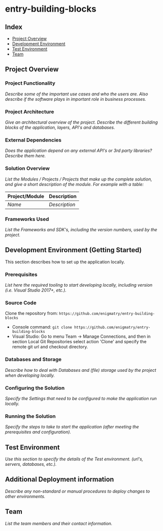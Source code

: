 # entry-building-blocks

## Index

* [Project Overview](#project-overview)
* [Development Environment](#development-environment)
* [Test Environment](#test-environment)
* [Team](#team)

## Project Overview

### Project Functionality

_Describe some of the important use cases and who the users are. Also describe if the software plays in important role in business processes._

### Project Architecture

_Give an architectural overview of the project. Describe the different building blocks of the application, layers, API's and databases._

### External Dependencies

_Does the application depend on any external API's or 3rd party libraries? Describe them here._

### Solution Overview

_List the Modules / Projects / Projects that make up the complete solution, and give a short description of the module. For example with a table:_

Project/Module | Description
---|---
_Name_ | _Description_

### Frameworks Used

_List the Frameworks and SDK's, including the version numbers, used by the project._

## Development Environment (Getting Started)

This section describes how to set up the application locally.

### Prerequisites

_List here the required tooling to start developing locally, including version (i.e. Visual Studio 2017+, etc.)._

### Source Code

Clone the repository from: `https://github.com/enigmatry/entry-building-blocks`

* Console command: `git clone https://github.com/enigmatry/entry-building-blocks`
* Visual Studio: Go to menu Team -> Manage Connections, and then in section Local Git Repositories select action 'Clone' and specify the remote git url and checkout directory.

### Databases and Storage

_Describe how to deal with Databases and (file) storage used by the project when developing locally._

### Configuring the Solution

_Specify the Settings that need to be configured to make the application run locally._

### Running the Solution

_Specify the steps to take to start the application (after meeting the prerequisites and configuration)._

## Test Environment

_Use this section to specify the details of the Test environment. (url's, servers, databases, etc.)._

## Additional Deployment information

_Describe any non-standard or manual procedures to deploy changes to other environments._

## Team

_List the team members and their contact information._
